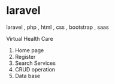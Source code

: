 # laravel
laravel , php , html , css , bootstrap , saas 

Virtual Health Care 

1) Home page
2) Register
3) Search Services
4) CRUD operation
5) Data base
